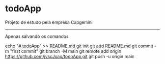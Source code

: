 # todoApp

Projeto de estudo pela empresa Capgemini

----------------------------------
Apenas salvando os comandos

echo "# todoApp" >> README.md
git init
git add README.md
git commit -m "first commit"
git branch -M main
git remote add origin https://github.com/jvscJoao/todoApp.git
git push -u origin main
